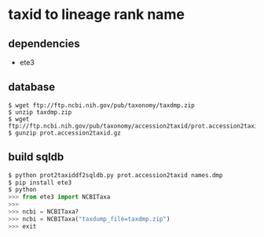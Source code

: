 # taxid to lineage rank name


## dependencies
- ete3

## database
```
$ wget ftp://ftp.ncbi.nih.gov/pub/taxonomy/taxdmp.zip
$ unzip taxdmp.zip
$ wget ftp://ftp.ncbi.nih.gov/pub/taxonomy/accession2taxid/prot.accession2taxid.gz
$ gunzip prot.accession2taxid.gz
```


## build sqldb
```python
$ python prot2taxiddf2sqldb.py prot.accession2taxid names.dmp
$ pip install ete3
$ python
>>> from ete3 import NCBITaxa
>>> 
>>> ncbi = NCBITaxa?
>>> ncbi = NCBITaxa("taxdump_file=taxdmp.zip")
>>> exit 
```
